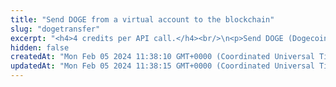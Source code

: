 ```yaml
---
title: "Send DOGE from a virtual account to the blockchain"
slug: "dogetransfer"
excerpt: "<h4>4 credits per API call.</h4><br/>\n<p>Send DOGE (Dogecoin) from a virtual account to the blockchain. This will create Tatum internal withdrawal request with ID. If every system works as expected, withdrawal request is marked as complete and transaction id is assigned to it.\n<ul>\n<li>If Dogecoin server connection is unavailable, withdrawal request is cancelled.</li>\n<li>If blockchain transfer is successful, but is it not possible to reach Tatum, transaction id of blockchain transaction is returned and withdrawal request must be completed manually, otherwise all other withdrawals will be pending.</li>\n</ul>\nThere are two possibilites how the transaction on the blockchain can be created:\n<ul>\n<li>Using mnemonic - all of the addresses, that are generated from the mnemonic are scanned for the incoming deposits\nwhich are used as a source of the transaction. Assets, which are not used in a transaction are moved to the system address wih the derivation index 0. Address with index 0 cannot be assigned automatically to any account and is used for custodial wallet use cases. For non-custodial wallets, field <b>attr</b> should be present and it should be address with the index 1 of the connected wallet.</li>\n<li>Using keyPair - addresses which are used as a source of the transaction are entered manually</li>\n</ul>\nIt is possible to perform ledger to blockchain transaction for ledger accounts without blockchain address assigned to them.<br/>\nThis method is a helper method, which internally wraps these steps:\n<ol>\n<li><a href=\"https://apidoc.tatum.io/tag/Withdrawal#operation/storeWithdrawal\">Store withdrawal</a> - create a ledger transaction, which debits the assets on the sender account.</li>\n<li><a href=\"https://apidoc.tatum.io/tag/Dogecoin#operation/DogeTransferBlockchain\">Perform blockchain transaction</a></li>\n<li><a href=\"https://apidoc.tatum.io/tag/Withdrawal#operation/completeWithdrawal\">Complete withdrawal</a> - move the withdrawal to the completed state, when all of the previous steps were successful.</li>\n</ol>\nThis operation needs the private key of the blockchain address. Every time the funds are transferred, the transaction must be signed with the corresponding private key.\nNo one should ever send it's own private keys to the internet because there is a strong possibility of stealing keys and losing funds. In this method, it is possible to enter privateKey\nor signatureId. PrivateKey should be used only for quick development on testnet versions of blockchain when there is no risk of losing funds. In production,\n<a href=\"https://github.com/tatumio/tatum-kms\" target=\"_blank\">Tatum KMS</a> should be used for the highest security standards, and signatureId should be present in the request.\nAlternatively, using the Tatum client library for supported languages.</p>"
hidden: false
createdAt: "Mon Feb 05 2024 11:38:10 GMT+0000 (Coordinated Universal Time)"
updatedAt: "Mon Feb 05 2024 11:38:15 GMT+0000 (Coordinated Universal Time)"
---
```


